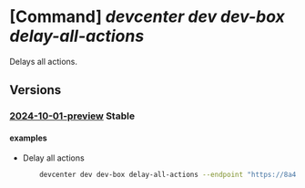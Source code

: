 # [Command] _devcenter dev dev-box delay-all-actions_

Delays all actions.

## Versions

### [2024-10-01-preview](/Resources/data-plane/microsoft.devcenter/L3Byb2plY3RzL3t9L3VzZXJzL3t9L2RldmJveGVzL3t9L2FjdGlvbnM6ZGVsYXk=/2024-10-01-preview.xml) **Stable**

<!-- data-plane:microsoft.devcenter /projects/{}/users/{}/devboxes/{}/actions:delay 2024-10-01-preview -->

#### examples

- Delay all actions
    ```bash
        devcenter dev dev-box delay-all-actions --endpoint "https://8a40af38-3b4c-4672-a6a4-5e964b1870ed-contosodevcenter.centralus.devcenter.azure.com/" --project-name "DevProject" --delay-time "04:30" --name "myDevBox" --user-id "00000000-0000-0000-0000-000000000000"
    ```
